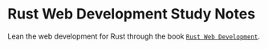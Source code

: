 # Rust Web Development Study Notes

Lean the web development for Rust through the book [`Rust Web Development`](https://livebook.manning.com/book/rust-web-development/).
